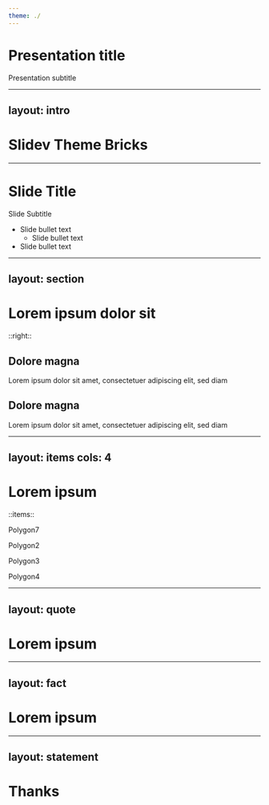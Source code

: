```yaml
---
theme: ./
---
```


# Presentation title

Presentation subtitle

---

layout: intro
---

# Slidev Theme Bricks

---

# Slide Title

Slide Subtitle

* Slide bullet text
  * Slide bullet text
* Slide bullet text

---

layout: section
---

# Lorem ipsum dolor sit

::right::

## Dolore magna

Lorem ipsum dolor sit amet, consectetuer adipiscing elit, sed diam

## Dolore magna

Lorem ipsum dolor sit amet, consectetuer adipiscing elit, sed diam

---

layout: items
cols: 4
---

# Lorem ipsum

::items::

<Polygon7 w="20" h="20" m="auto"/>
<Polygon2 w="20" h="20" m="auto"/>
<Polygon3 w="20" h="20" m="auto"/>
<Polygon4 w="20" h="20" m="auto"/>

Polygon7

Polygon2

Polygon3

Polygon4

---

layout: quote
---

# Lorem ipsum

---

layout: fact
---

# Lorem ipsum

---

layout: statement
---

# Thanks
